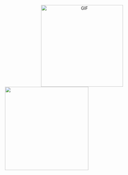 <div align="center">
    <div>
        <img height=270 align="right" alt="GIF" src="https://media1.giphy.com/media/v1.Y2lkPTc5MGI3NjExdHkwYmFtOTRzZ2gyenNvdjdnY2J0cDE5cXIwcnpqM3lkY20waGh0bSZlcD12MV9pbnRlcm5hbF9naWZfYnlfaWQmY3Q9Zw/mTPjPA6SSXgTsnZ1Dh/giphy.gif" />
    </div>
    <div>
        <img height=275 align="center" src="https://github-readme-stats.vercel.app/api/top-langs/?username=DcolorWei" />
    </div>
</div>
